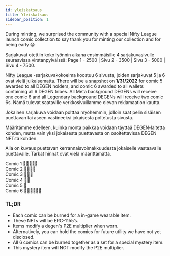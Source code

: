 ```yaml
---
id: yleiskatsaus
title: Yleiskatsaus
sidebar_position: 1
---
```


During minting, we surprised the community with a special Nifty League launch comic collection to say thank you for minting our collection and for being early 😁

Sarjakuvat otettiin koko lyönnin aikana ensimmäisille 4 sarjakuvasivulle seuraavissa virstanpylväissä: Page 1 - 2500 | Sivu 2 - 3500 | Sivu 3 - 5000 | Sivu 4 - 7500.

Nifty League -sarjakuvakokoelma koostuu 6 sivusta, joiden sarjakuvat 5 ja 6 ovat vielä julkaisematta. There will be a snapshot on **1/31/2022** for comic 5 awarded to all DEGEN holders, and comic 6 awarded to all wallets containing all 6 DEGEN tribes. All Meta background DEGENs will receive one comic 6 and all Legendary background DEGENs will receive two comic 6s. Nämä tulevat saataville verkkosivuillamme olevan reklamaation kautta.

Jokainen sarjakuva voidaan polttaa myöhemmin, jolloin saat pelin sisäisen puettavan tai aseen vastineeksi jokaisesta poltetusta sivusta.

Määritämme edelleen, kuinka monta paikkaa voidaan täyttää DEGEN-laitetta kohden, mutta vain yksi jokaisesta puettavasta on osoitettavissa DEGEN NFT:tä kohden.

Alla on kuvaus puettavan kerrannaisvoimakkuudesta jokaiselle vastaavalle puettavalle. Tarkat hinnat ovat vielä määrittämättä.

Comic 1 💪💪💪💪💪  
Comic 2 💪💪💪💪  
Comic 3 💪💪💪  
Comic 4 💪💪  
Comic 5 💪  
Comic 6 💪💪💪💪💪💪

### TL;DR

- Each comic can be burned for a in-game wearable item.
- These NFTs will be ERC-1155’s.
- Items modify a degen's P2E multiplier when worn.
- Alternatively, you can hold the comics for future utility we have not yet disclosed.
- All 6 comics can be burned together as a set for a special mystery item.
- This mystery item will NOT modify the P2E multiplier.
